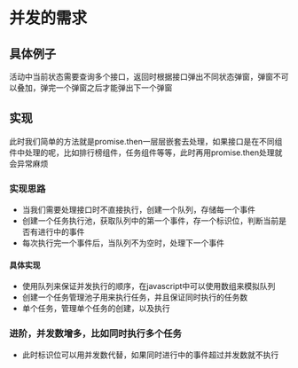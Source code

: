 # 并发的需求

## 具体例子

活动中当前状态需要查询多个接口，返回时根据接口弹出不同状态弹窗，弹窗不可以叠加，弹完一个弹窗之后才能弹出下一个弹窗

## 实现

此时我们简单的方法就是promise.then一层层嵌套去处理，如果接口是在不同组件中处理的呢，比如排行榜组件，任务组件等等，此时再用promise.then处理就会异常麻烦

### 实现思路

- 当我们需要处理接口时不直接执行，创建一个队列，存储每一个事件
- 创建一个任务执行池，获取队列中的第一个事件，存一个标识位，判断当前是否有进行中的事件
- 每次执行完一个事件后，当队列不为空时，处理下一个事件

#### 具体实现

- 使用队列来保证并发执行的顺序，在javascript中可以使用数组来模拟队列
- 创建一个任务管理池子用来执行任务，并且保证同时执行的任务数
- 单个任务，管理单个任务的创建，以及执行

### 进阶，并发数增多，比如同时执行多个任务

- 此时标识位可以用并发数代替，如果同时进行中的事件超过并发数就不执行